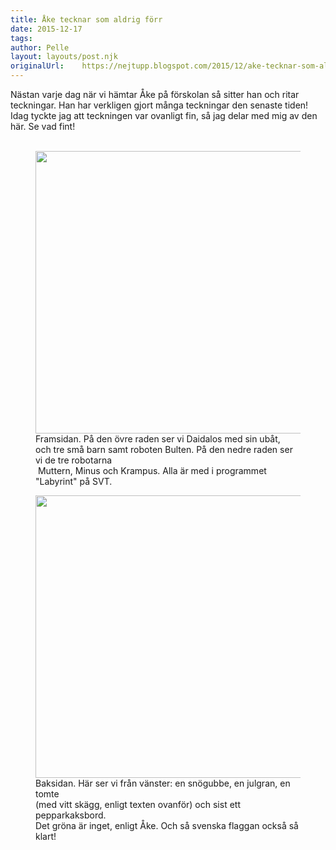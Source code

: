 ```yaml
---
title: Åke tecknar som aldrig förr
date: 2015-12-17
tags: 
author: Pelle
layout: layouts/post.njk 	
originalUrl:	https://nejtupp.blogspot.com/2015/12/ake-tecknar-som-aldrig-forr.html
---
```


<div dir="ltr" style="text-align: left;" trbidi="on">Nästan varje dag när vi hämtar Åke på förskolan så sitter han och ritar teckningar. Han har verkligen gjort många teckningar den senaste tiden! Idag tyckte jag att teckningen var ovanligt fin, så jag delar med mig av den här. Se vad fint!<br><br>

<figure>
	<img src="../../../../img/Teckning%252C%2BA%25CC%258Ake%252C%2B2015-12-17%2Bframsida.png" width="452">
	<figcaption>Framsidan. På den övre raden ser vi Daidalos med sin ubåt, <br>och tre små barn samt roboten Bulten. På den nedre raden ser vi de tre robotarna<br> Muttern, Minus och Krampus. Alla är med i programmet "Labyrint" på SVT.</figcaption>
</figure>

<figure>
	<img src="../../../../img/Teckning%252C%2BA%25CC%258Ake%252C%2B2015-12-17%2Bbaksida.png" width="452">
	<figcaption>Baksidan. Här ser vi från vänster: en snögubbe, en julgran, en tomte <br>(med vitt skägg, enligt texten ovanför) och sist ett pepparkaksbord. <br>Det gröna är inget, enligt Åke. Och så svenska flaggan också så klart!</figcaption>
</figure>
